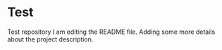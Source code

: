 # Test
Test repository
I am editing the README file. Adding some more details about the project description.
